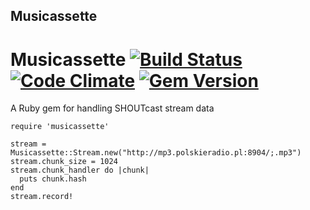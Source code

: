## Musicassette

# Musicassette [![Build Status](https://img.shields.io/travis/odcinek/musicassette/master.svg)](https://travis-ci.org/odcinek/musicassette) [![Code Climate](https://img.shields.io/codeclimate/github/odcinek/musicassette.svg)](https://codeclimate.com/github/odcinek/musicassette) [![Gem Version](https://img.shields.io/gem/v/musicassette.svg)](https://rubygems.org/gems/musicassette)

A Ruby gem for handling SHOUTcast stream data

```
require 'musicassette'

stream = Musicassette::Stream.new("http://mp3.polskieradio.pl:8904/;.mp3")
stream.chunk_size = 1024
stream.chunk_handler do |chunk|
  puts chunk.hash
end
stream.record!
```
